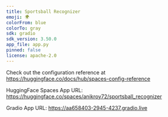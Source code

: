 ```yaml
---
title: Sportsball Recognizer
emoji: 🌍
colorFrom: blue
colorTo: gray
sdk: gradio
sdk_version: 3.50.0
app_file: app.py
pinned: false
license: apache-2.0
---
```


Check out the configuration reference at https://huggingface.co/docs/hub/spaces-config-reference <br/>

HuggingFace Spaces App URL: https://huggingface.co/spaces/anikroy72/sportsball_recognizer

Gradio App URL: https://aa658403-2945-4237.gradio.live
